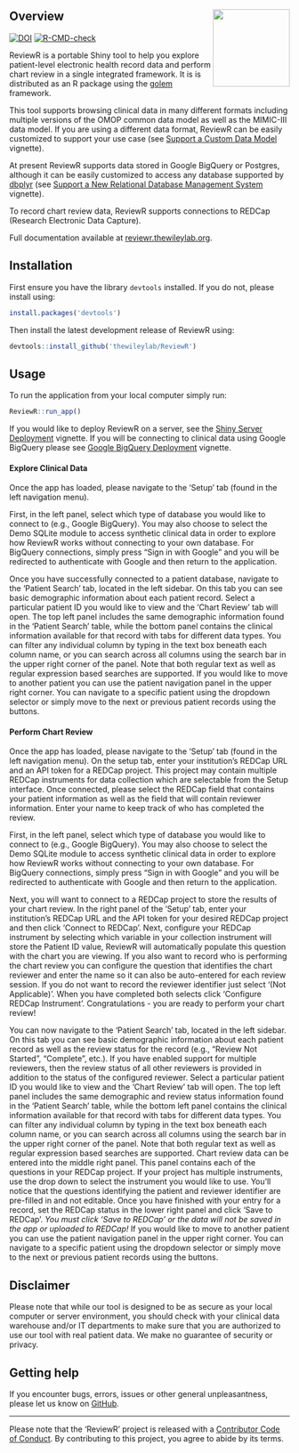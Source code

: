 
<!-- README.md is generated from README.Rmd. Please edit that file -->

## Overview <img src='man/figures/logo.png' align="right" height="138.5" />

<!-- badges: start -->

[![DOI](https://zenodo.org/badge/DOI/10.5281/zenodo.1488534.svg)](https://doi.org/10.5281/zenodo.1488534)
[![R-CMD-check](https://github.com/thewileylab/ReviewR/workflows/R-CMD-check/badge.svg)](https://github.com/thewileylab/ReviewR/actions)
<!-- badges: end -->

ReviewR is a portable Shiny tool to help you explore patient-level
electronic health record data and perform chart review in a single
integrated framework. It is is distributed as an R package using the
[golem](https://thinkr-open.github.io/golem/) framework.

This tool supports browsing clinical data in many different formats
including multiple versions of the OMOP common data model as well as the
MIMIC-III data model. If you are using a different data format, ReviewR
can be easily customized to support your use case (see [Support a Custom
Data
Model](https://reviewr.thewileylab.org/articles/customize_support_new_datamodel.html)
vignette).

At present ReviewR supports data stored in Google BigQuery or Postgres,
although it can be easily customized to access any database supported by
[dbplyr](https://dbplyr.tidyverse.org/) (see [Support a New Relational
Database Management
System](https://reviewr.thewileylab.org/articles/customize_support_new_rdbms.html)
vignette).

To record chart review data, ReviewR supports connections to REDCap
(Research Electronic Data Capture).

Full documentation available at
[reviewr.thewileylab.org](https://reviewr.thewileylab.org).

## Installation

First ensure you have the library `devtools` installed. If you do not,
please install using:

``` r
install.packages('devtools')
```

Then install the latest development release of ReviewR using:

``` r
devtools::install_github('thewileylab/ReviewR')
```

## Usage

To run the application from your local computer simply run:

``` r
ReviewR::run_app()
```

If you would like to deploy ReviewR on a server, see the [Shiny Server
Deployment](https://reviewr.thewileylab.org/articles/deploy_server.html)
vignette. If you will be connecting to clinical data using Google
BigQuery please see [Google BigQuery
Deployment](https://reviewr.thewileylab.org/articles/deploy_bigquery.html)
vignette.

#### Explore Clinical Data

Once the app has loaded, please navigate to the ‘Setup’ tab (found in
the left navigation menu).

First, in the left panel, select which type of database you would like
to connect to (e.g., Google BigQuery). You may also choose to select the
Demo SQLite module to access synthetic clinical data in order to explore
how ReviewR works without connecting to your own database. For BigQuery
connections, simply press “Sign in with Google” and you will be
redirected to authenticate with Google and then return to the
application.

Once you have successfully connected to a patient database, navigate to
the ‘Patient Search’ tab, located in the left sidebar. On this tab you
can see basic demographic information about each patient record. Select
a particular patient ID you would like to view and the ‘Chart Review’
tab will open. The top left panel includes the same demographic
information found in the ‘Patient Search’ table, while the bottom panel
contains the clinical information available for that record with tabs
for different data types. You can filter any individual column by typing
in the text box beneath each column name, or you can search across all
columns using the search bar in the upper right corner of the panel.
Note that both regular text as well as regular expression based searches
are supported. If you would like to move to another patient you can use
the patient navigation panel in the upper right corner. You can navigate
to a specific patient using the dropdown selector or simply move to the
next or previous patient records using the buttons.

#### Perform Chart Review

Once the app has loaded, please navigate to the ‘Setup’ tab (found in
the left navigation menu). On the setup tab, enter your institution’s
REDCap URL and an API token for a REDCap project. This project may
contain multiple REDCap instruments for data collection which are
selectable from the Setup interface. Once connected, please select the
REDCap field that contains your patient information as well as the field
that will contain reviewer information. Enter your name to keep track of
who has completed the review.

First, in the left panel, select which type of database you would like
to connect to (e.g., Google BigQuery). You may also choose to select the
Demo SQLite module to access synthetic clinical data in order to explore
how ReviewR works without connecting to your own database. For BigQuery
connections, simply press “Sign in with Google” and you will be
redirected to authenticate with Google and then return to the
application.

Next, you will want to connect to a REDCap project to store the results
of your chart review. In the right panel of the ‘Setup’ tab, enter your
institution’s REDCap URL and the API token for your desired REDCap
project and then click ‘Connect to REDCap’. Next, configure your REDCap
instrument by selecting which variable in your collection instrument
will store the Patient ID value, ReviewR will automatically populate
this question with the chart you are viewing. If you also want to record
who is performing the chart review you can configure the question that
identifies the chart reviewer and enter the name so it can also be
auto-entered for each review session. If you do not want to record the
reviewer identifier just select ‘(Not Applicable)’. When you have
completed both selects click ‘Configure REDCap Instrument’.
Congratulations - you are ready to perform your chart review!

You can now navigate to the ‘Patient Search’ tab, located in the left
sidebar. On this tab you can see basic demographic information about
each patient record as well as the review status for the record (e.g.,
“Review Not Started”, “Complete”, etc.). If you have enabled support for
multiple reviewers, then the review status of all other reviewers is
provided in addition to the status of the configured reviewer. Select a
particular patient ID you would like to view and the ‘Chart Review’ tab
will open. The top left panel includes the same demographic and review
status information found in the ‘Patient Search’ table, while the bottom
left panel contains the clinical information available for that record
with tabs for different data types. You can filter any individual column
by typing in the text box beneath each column name, or you can search
across all columns using the search bar in the upper right corner of the
panel. Note that both regular text as well as regular expression based
searches are supported. Chart review data can be entered into the middle
right panel. This panel contains each of the questions in your REDCap
project. If your project has multiple instruments, use the drop down to
select the instrument you would like to use. You’ll notice that the
questions identifying the patient and reviewer identifier are pre-filled
in and not editable. Once you have finished with your entry for a
record, set the REDCap status in the lower right panel and click ‘Save
to REDCap’. *You must click ‘Save to REDCap’ or the data will not be
saved in the app or uploaded to REDCap!* If you would like to move to
another patient you can use the patient navigation panel in the upper
right corner. You can navigate to a specific patient using the dropdown
selector or simply move to the next or previous patient records using
the buttons.

## Disclaimer

Please note that while our tool is designed to be as secure as your
local computer or server environment, you should check with your
clinical data warehouse and/or IT departments to make sure that you are
authorized to use our tool with real patient data. We make no guarantee
of security or privacy.

## Getting help

If you encounter bugs, errors, issues or other general unpleasantness,
please let us know on
[GitHub](https://github.com/thewileylab/ReviewR/issues).

------------------------------------------------------------------------

Please note that the ‘ReviewR’ project is released with a [Contributor
Code of Conduct](CODE_OF_CONDUCT.md). By contributing to this project,
you agree to abide by its terms.
